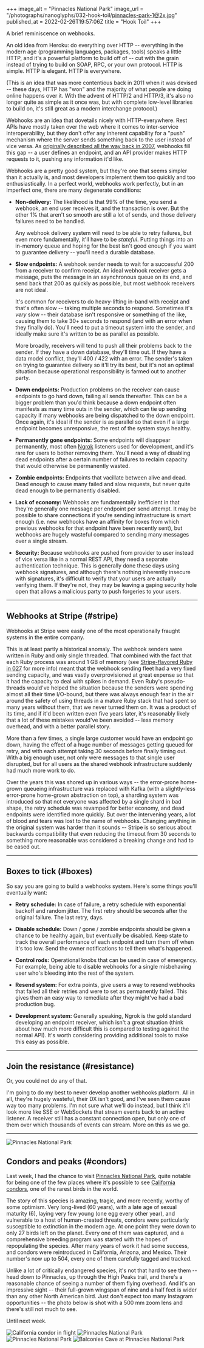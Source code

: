 +++
image_alt = "Pinnacles National Park"
image_url = "/photographs/nanoglyphs/032-hook-toil/pinnacles-park-1@2x.jpg"
published_at = 2022-02-26T19:57:06Z
title = "Hook Toil"
+++

A brief reminiscence on webhooks.

An old idea from Heroku: do everything over HTTP -- everything in the modern age (programming languages, packages, tools) speaks a little HTTP, and it's a powerful platform to build off of -- cut with the grain instead of trying to build on SOAP, RPC, or your own protocol. HTTP is simple. HTTP is elegant. HTTP is everywhere.

(This is an idea that was more contentious back in 2011 when it was devised -- these days, HTTP has "won" and the majority of what people are doing online happens over it. With the advent of HTTP/2 and HTTP/3, it's also no longer quite as simple as it once was, but with complete low-level libraries to build on, it's still great as a modern interchange protocol.)

Webhooks are an idea that dovetails nicely with HTTP-everywhere. Rest APIs have mostly taken over the web where it comes to inter-service interoperability, but they don't offer any inherent capability for a "push" mechanism where the server sends something back to the user instead of vice versa. As [originally described all the way back in 2007](https://progrium.github.io/blog/2007/05/03/web-hooks-to-revolutionize-the-web/), webhooks fill this gap -- a user defines an endpoint, and an API provider makes HTTP requests to it, pushing any information it'd like.

Webhooks are a pretty good system, but they're one that seems simpler than it actually is, and most developers implement them too quickly and too enthusiastically. In a perfect world, webhooks work perfectly, but in an imperfect one, there are many degenerate conditions:

* **Non-delivery:** The likelihood is that 99% of the time, you send a webhook, an end user receives it, and the transaction is over. But the other 1% that aren't so smooth are still a lot of sends, and those delivery failures need to be handled.

    Any webhook delivery system will need to be able to retry failures, but even more fundamentally, it'll have to be _stateful_. Putting things into an in-memory queue and hoping for the best isn't good enough if you want to guarantee delivery -- you'll need a durable database.

* **Slow endpoints:** A webhook sender needs to wait for a successful 200 from a receiver to confirm receipt. An ideal webhook receiver gets a message, puts the message in an asynchronous queue on its end, and send back that 200 as quickly as possible, but most webhook receivers are not ideal.

    It's common for receivers to do heavy-lifting in-band with receipt and that's often slow -- taking multiple seconds to respond. Sometimes it's _very_ slow -- their database isn't responsive or something of the like, causing them to take 30+ seconds to respond (and with an error when they finally do). You'll need to put a timeout system into the sender, and ideally make sure it's written to be as parallel as possible.
    
    More broadly, receivers will tend to push all their problems back to the sender. If they have a down database, they'll time out. If they have a data model conflict, they'll 400 / 422 with an error. The sender's taken on trying to guarantee delivery so it'll try its best, but it's not an optimal situation because operational responsibility is farmed out to another party.

* **Down endpoints:** Production problems on the receiver can cause endpoints to go hard down, failing all sends thereafter. This can be a bigger problem than you'd think because a down endpoint often manifests as many time outs in the sender, which can tie up sending capacity if many webhooks are being dispatched to the down endpoint. Once again, it's ideal if the sender is as parallel so that even if a large endpoint becomes unresponsive, the rest of the system stays healthy.

* **Permanently gone endpoints:** Some endpoints will disappear permanently, most often [Ngrok](https://ngrok.com/) listeners used for development, and it's rare for users to bother removing them. You'll need a way of disabling dead endpoints after a certain number of failures to reclaim capacity that would otherwise be permanently wasted.

* **Zombie endpoints:** Endpoints that vacillate between alive and dead. Dead enough to cause many failed and slow requests, but never quite dead enough to be permanently disabled.

* **Lack of economy:** Webhooks are fundamentally inefficient in that they're generally one message per endpoint per send attempt. It may be possible to share connections if you're sending infrastructure is smart enough (i.e. new webhooks have an affinity for boxes from which previous webhooks for that endpoint have been recently sent), but webhooks are hugely wasteful compared to sending many messages over a single stream.

* **Security:** Because webhooks are pushed from provider to user instead of vice versa like in a normal REST API, they need a separate authentication technique. This is generally done these days using webhook signatures, and although there's nothing inherently insecure with signatures, it's difficult to verify that your users are actually verifying them. If they're not, they may be leaving a gaping security hole open that allows a malicious party to push forgeries to your users.

---

## Webhooks at Stripe (#stripe)

Webhooks at Stripe were easily one of the most operationally fraught systems in the entire company.

This is at least partly a historical anomaly. The webhook senders were written in Ruby and only single threaded. That combined with the fact that each Ruby process was around 1 GB of memory (see [Stripe-flavored Ruby in 027](/nanoglyphs/027-15-minutes#stripe-ruby) for more info) meant that the webhook sending fleet had a very fixed sending capacity, and was vastly overprovisioned at great expense so that it had the capacity to deal with spikes in demand. Even Ruby's pseudo-threads would've helped the situation because the senders were spending almost all their time I/O-bound, but there was always enough fear in the air around the safety of using threads in a mature Ruby stack that had spent so many years without them, that we never turned them on. It was a product of its time, and if it'd been written even five years later, it's reasonably likely that a lot of these mistakes would've been avoided -- less memory overhead, and with a better parallel story.

More than a few times, a single large customer would have an endpoint go down, having the effect of a huge number of messages getting queued for retry, and with each attempt taking 30 seconds before finally timing out. With a big enough user, not only were messages to that single user disrupted, but for all users as the shared webhook infrastructure suddenly had much more work to do.

Over the years this was shored up in various ways -- the error-prone home-grown queueing infrastructure was replaced with Kafka (with a slightly-less error-prone home-grown abstraction on top), a sharding system was introduced so that not everyone was affected by a single shard in bad shape, the retry schedule was revamped for better economy, and dead endpoints were identified more quickly. But over the intervening years, a lot of blood and tears was lost to the name of webhooks. Changing anything in the original system was harder than it sounds -- Stripe is so serious about backwards compatibility that even reducing the timeout from 30 seconds to something more reasonable was considered a breaking change and had to be eased out.

---

## Boxes to tick (#boxes)

So say you are going to build a webhooks system. Here's some things you'll eventually want:

* **Retry schedule:** In case of failure, a retry schedule with exponential backoff and random jitter. The first retry should be seconds after the original failure. The last retry, days.

* **Disable schedule:** Down / gone / zombie endpoints should be given a chance to be healthy again, but eventually be disabled. Keep state to track the overall performance of each endpoint and turn them off when it's too low. Send the owner notifications to tell them what's happened.

* **Control rods:** Operational knobs that can be used in case of emergency. For example, being able to disable webhooks for a single misbehaving user who's bleeding into the rest of the system.

* **Resend system:** For extra points, give users a way to resend webhooks that failed all their retries and were to set as permanently failed. This gives them an easy way to remediate after they might've had a bad production bug.

* **Development system:** Generally speaking, Ngrok is the gold standard developing an endpoint receiver, which isn't a great situation (think about how much more difficult this is compared to testing against the normal API). It's worth considering providing additional tools to make this easy as possible.

---

## Join the resistance (#resistance)

Or, you could not do any of that.

I'm going to do my best to never develop another webhooks platform. All in all, they're hugely wasteful, their DX isn't good, and I've seen them cause way too many problems. I'm not sure what we'll do instead, but I think it'll look more like SSE or WebSockets that stream events back to an active listener. A receiver still has a constant connection open, but only one of them over which thousands of events can stream. More on this as we go.

---

<img src="/photographs/nanoglyphs/032-hook-toil/pinnacles-park-2@2x.jpg" alt="Pinnacles National Park" class="wide" loading="lazy">

## Condors and peaks (#condors)

Last week, I had the chance to visit [Pinnacles National Park](https://en.wikipedia.org/wiki/Pinnacles_National_Park), quite notable for being one of the few places where it's possible to see [California condors](https://en.wikipedia.org/wiki/California_condor), one of the rarest birds in the world.

The story of this species is amazing, tragic, and more recently, worthy of some optimism. Very long-lived (60 years), with a late age of sexual maturity (6), laying very few young (one egg every other year), and vulnerable to a host of human-created threats, condors were particularly susceptible to extinction in the modern age. At one point they were down to only 27 birds left on the planet. Every one of them was captured, and a comprehensive breeding program was started with the hopes of repopulating the species. After many years of work it had some success, and condors were reintroduced in California, Arizona, and Mexico. Their number's now up to 504, every one of them carefully tagged and tracked.

Unlike a lot of critically endangered species, it's not that hard to see them -- head down to Pinnacles, up through the High Peaks trail, and there's a reasonable chance of seeing a number of them flying overhead. And it's an impressive sight -- their full-grown wingspan of nine and a half feet is wider than any other North American bird. Just don't expect too many Instagram opportunities -- the photo below is shot with a 500 mm zoom lens and there's still not much to see.

Until next week.

<img src="/photographs/nanoglyphs/032-hook-toil/california-condor@2x.jpg" alt="California condor in flight" class="wide" loading="lazy">

<img src="/photographs/nanoglyphs/032-hook-toil/pinnacles-park-3@2x.jpg" alt="Pinnacles National Park" class="wide" loading="lazy">

<img src="/photographs/nanoglyphs/032-hook-toil/pinnacles-park-4@2x.jpg" alt="Pinnacles National Park" class="wide" loading="lazy">

<img src="/photographs/nanoglyphs/032-hook-toil/balconies-cave@2x.jpg" alt="Balconies Cave at Pinnacles National Park" class="wide" loading="lazy">

